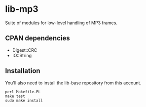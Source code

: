 # lib-mp3

Suite of modules for low-level handling of MP3 frames.

## CPAN dependencies

 * Digest::CRC
 * IO::String

## Installation

You'll also need to install the lib-base repository from this account.

    perl Makefile.PL
    make test
    sudo make install
